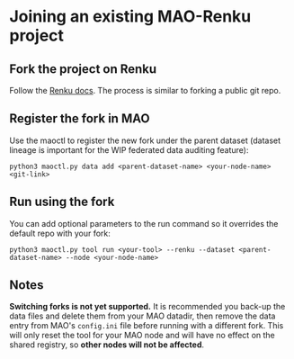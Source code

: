 # Joining an existing MAO-Renku project

## Fork the project on Renku

Follow the [Renku docs](https://renku.readthedocs.io/en/latest/). The process is similar to forking a public git repo.

## Register the fork in MAO

Use the maoctl to register the new fork under the parent dataset (dataset lineage is important for the WIP federated data auditing feature):

```
python3 maoctl.py data add <parent-dataset-name> <your-node-name> <git-link>
```

## Run using the fork

You can add optional parameters to the run command so it overrides the default repo with your fork:

```
python3 maoctl.py tool run <your-tool> --renku --dataset <parent-dataset-name> --node <your-node-name>
```

## Notes

**Switching forks is not yet supported.** It is recommended you back-up the data files and delete them from your MAO datadir, then remove the data entry from MAO's `config.ini` file before running with a different fork. This will only reset the tool for your MAO node and will have no effect on the shared registry, so **other nodes will not be affected**.
